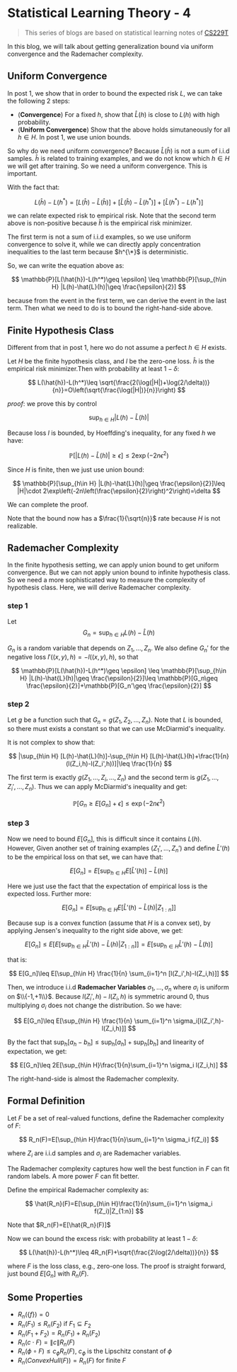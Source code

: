 # Statistical Learning Theory - 4

>This series of blogs are based on statistical learning notes of [CS229T](https://github.com/percyliang/cs229t)

In this blog, we will talk about getting generalization bound via uniform convergence and the Rademacher complexity.

## Uniform Convergence

In post 1, we show that in order to bound the expected risk $L$, we can take the following 2 steps:

- (**Convergence**) For a fixed $h$, show that $\hat{L}(h)$ is close to $L(h)$ with high probability.
- (**Uniform Convergence**) Show that the above holds simutaneously for all $h\in H$. In post 1, we use union bounds.

So why do we need uniform convergence? Because $\hat{L}(\hat{h})$ is not a sum of i.i.d samples. $\hat{h}$ is related to training examples, and we do not know which $h\in H$ we will get after training. So we need a uniform convergence. This is important.

With the fact that:

$$
L(\hat{h})-L(h^*)=[L(\hat{h})-\hat{L}(\hat{h})]+[\hat{L}(\hat{h})-\hat{L}(h^*)]+[\hat{L}(h^*)-L(h^*)]
$$

we can relate expected risk to empirical risk. Note that the second term above is non-positive because $\hat{h}$ is the empirical risk minimizer.

The first term is not a sum of i.i.d examples, so we use uniform convergence to solve it, while we can directly apply concentration inequalities to the last term because $h^{\*}$ is deterministic.

So, we can write the equation above as:

$$
\mathbb{P}[L(\hat{h})-L(h^*)\geq \epsilon] \leq \mathbb{P}[\sup_{h\in H} |L(h)-\hat{L}(h)|\geq \frac{\epsilon}{2}]
$$

because from the event in the first term, we can derive the event in the last term. Then what we need to do is to bound the right-hand-side above.

## Finite Hypothesis Class

Different from that in post 1, here wo do not assume a perfect $h\in H$ exists.

Let $H$ be the finite hypothesis class, and $l$ be the zero-one loss. $\hat{h}$ is the empirical risk minimizer.Then with probability at least $1-\delta$:

$$
L(\hat{h})-L(h^*)\leq \sqrt{\frac{2(\log(|H|)+\log(2/\delta))}{n}}=O\left(\sqrt{\frac{\log(|H|)}{n}}\right)
$$

*proof*: we prove this by control

$$
\sup_{h\in H} |L(h)-\hat{L}(h)|
$$

Because loss $l$ is bounded, by Hoeffding's inequality, for any fixed $h$ we have:

$$
\mathbb{P}[|L(h)-\hat{L}(h)|\geq \epsilon]\leq 2\exp(-2n\epsilon^2)
$$

Since $H$ is finite, then we just use union bound:

$$
\mathbb{P}[\sup_{h\in H} |L(h)-\hat{L}(h)|\geq \frac{\epsilon}{2}]\leq |H|\cdot 2\exp\left(-2n\left(\frac{\epsilon}{2}\right)^2\right)=\delta
$$

We can complete the proof.

Note that the bound now has a $\frac{1}{\sqrt{n}}$ rate because $H$ is not realizable.

## Rademacher Complexity

In the finite hypothesis setting, we can apply union bound to get uniform convergence. But we can not apply union bound to infinite hypothesis class. So we need a more sophisticated way to measure the complexity of hypothesis class. Here, we will derive Rademacher complexity.

### step 1

Let
$$
G_n=\sup_{h\in H}L(h)-\hat{L}(h)
$$

$G_n$ is a random variable that depends on $Z_1,...,Z_n$. We also define $G_n'$ for the negative loss $l'((x,y),h)=-l((x,y),h)$, so that

$$
\mathbb{P}[L(\hat{h})-L(h^*)\geq \epsilon] \leq \mathbb{P}[\sup_{h\in H} |L(h)-\hat{L}(h)|\geq \frac{\epsilon}{2}]\leq \mathbb{P}[G_n\geq \frac{\epsilon}{2}]+\mathbb{P}[G_n'\geq \frac{\epsilon}{2}]
$$

### step 2

Let $g$ be a function such that $G_n=g(Z_1,Z_2,...,Z_n)$. Note that $L$ is bounded, so there must exists a constant so that we can use McDiarmid's inequality.

It is not complex to show that:

$$
|\sup_{h\in H} [L(h)-\hat{L}(h)]-\sup_{h\in H} [L(h)-\hat{L}(h)+\frac{1}{n}(l(Z_i,h)-l(Z_i',h))]|\leq \frac{1}{n}
$$

The first term is exactly $g(Z_1,...,Z_i,...,Z_n)$ and the second term is $g(Z_1,...,Z_i',...,Z_n)$. Thus we can apply McDiarmid's inequality and get:

$$
\mathbb{P}[G_n\geq E[G_n]+\epsilon]\leq \exp(-2n\epsilon^2)
$$

### step 3

Now we need to bound $E[G_n]$, this is difficult since it contains $L(h)$. However, Given another set of training examples $(Z_1',...,Z_n')$ and define $\hat{L}'(h)$ to be the empirical loss on that set, we can have that:

$$
E[G_n]=E[\sup_{h\in H} E[\hat{L}'(h)]-\hat{L}(h)]
$$

Here we just use the fact that the expectation of empirical loss is the expected loss. Further more:

$$
E[G_n]=E[\sup_{h\in H} E[\hat{L}'(h)-\hat{L}(h)|Z_{1:n}]]
$$

Because $\sup$ is a convex function (assume that $H$ is a convex set), by applying Jensen's inequality to the right side above, we get:

$$
E[G_n]\leq E[E[\sup_{h\in H} \hat{L}'(h)-\hat{L}(h)|Z_{1:n}]] = E[\sup_{h\in H} \hat{L}'(h)-\hat{L}(h)]
$$

that is:

$$
E[G_n]\leq E[\sup_{h\in H} \frac{1}{n} \sum_{i=1}^n [l(Z_i',h)-l(Z_i,h)]]
$$

Then, we introduce i.i.d **Rademacher Variables** $\sigma_1,...,\sigma_n$ where $\sigma_i$ is uniform on $\\{-1,+1\\}$. Because $l(Z_i',h)-l(Z_i,h)$ is symmetric around 0, thus multiplying $\sigma_i$ does not change the distribution. So we have:

$$
E[G_n]\leq E[\sup_{h\in H} \frac{1}{n} \sum_{i=1}^n \sigma_i[l(Z_i',h)-l(Z_i,h)]]
$$

By the fact that $\sup_h [a_h-b_h]\leq \sup_h [a_h]+\sup_h [b_h]$ and linearity of expectation, we get:

$$
E[G_n]\leq 2E[\sup_{h\in H}\frac{1}{n}\sum_{i=1}^n \sigma_i l(Z_i,h)]
$$

The right-hand-side is almost the Rademacher complexity.

## Formal Definition

Let $F$ be a set of real-valued functions, define the Rademacher complexity of $F$:

$$
R_n(F)=E[\sup_{h\in H}\frac{1}{n}\sum_{i=1}^n \sigma_i f(Z_i)]
$$

where $Z_i$ are i.i.d samples and $\sigma_i$ are Rademacher variables.

The Rademacher complexity captures how well the best function in $F$ can fit random labels. A more power $F$ can fit better.

Define the empirical Rademacher complexity as:

$$
\hat{R_n}(F)=E[\sup_{h\in H}\frac{1}{n}\sum_{i=1}^n \sigma_i f(Z_i)|Z_{1:n}]
$$

Note that $R_n(F)=E[\hat{R_n}(F)]$

Now we can bound the excess risk: with probability at least $1-\delta$:

$$
L(\hat{h})-L(h^*)\leq 4R_n(F)+\sqrt{\frac{2\log(2/\delta))}{n}}
$$

where $F$ is the loss class, e.g., zero-one loss. The proof is straight forward, just bound $E[G_n]$ with $R_n(F)$.

## Some Properties

- $R_n(\{f\})=0$
- $R_n(F_1)\leq R_n(F_2)$ if $F_1 \subseteq F_2$
- $R_n(F_1+F_2)=R_n(F_1)+R_n(F_2)$
- $R_n(c\cdot F)=\|c\|R_n(F)$
- $R_n(\phi \circ F)\leq c_{\phi}R_n(F)$, $c_{\phi}$ is the Lipschitz constant of $\phi$
- $R_n(ConvexHull(F))=R_n(F)$ for finite $F$